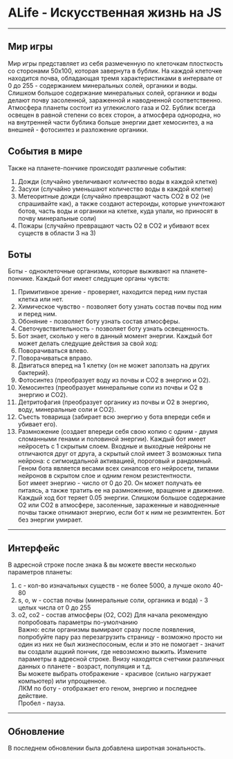 # ALife - Искусcтвенная жизнь на JS
****
## Мир игры ##
Мир игры представляет из себя размеченную по клеточкам плосткость со сторонами 50x100, которая завернута в бублик. На каждой клеточке находится почва, обладающая тремя характеристиками в интервале от 0 до 255 - содержанием минеральных солей, органики и воды. Слишком большое содержание минеральных солей, органики и воды делают почву засоленной, зараженной и наводненной соответственно. Атмосфера планеты состоит из углекислого газа и O2. Бублик всегда освещен в равной степени со всех сторон, а атмосфера однородна, но на внутренней части бублика больше энергии дает хемосинтез, а на внешней - фотосинтез и разложение органики.
## События в мире ##
Также на планете-пончике происходят различные события:
1. Дожди (случайно увеличивают количество воды в каждой клетке)
2. Засухи (случайно уменьшают количество воды в каждой клетке)
3. Метеоритные дожди (случайно превращают часть CO2 в O2 (не спрашивайте как), а также создают астероиды, которые уничтожают ботов, часть воды и органики на клетке, куда упали, но приносят в почву минеральные соли)
4. Пожары (случайно превращают часть O2 в CO2 и убивают всех существ в области 3 на 3)
## Боты ##
Боты - одноклеточные организмы, которые выживают на планете-пончике.
Каждый бот имеет следущие органы чувств:
1. Примитивное зрение - проверяет, находится перед ним пустая клетка или нет.
2. Химическое чувство - позволяет боту узнать состав почвы под ним и перед ним.
3. Обоняние - позволяет боту узнать состав атмосферы.
4. Светочувствительность - позволяет боту узнать освещенность.
5. Бот знает, сколько у него в данный момент энергии.
Каждый бот может делать следущие действия за свой ход:
1. Поворачиваться влево.
2. Поворачиваться вправо.
3. Двигаться вперед на 1 клетку (он не может заползать на других бактерий).
4. Фотосинтез (преобразует воду из почвы и CO2 в энергию и O2).
5. Хемосинтез (преобразует минеральные соли из почвы и O2 в энергию и CO2).
6. Детритофагия (преобразует органику из почвы и O2 в энергию, воду, минеральные соли и CO2).
7. Съесть товарища (забирает всю энергию у бота впереди себя и убивает его).
8. Размножение (создает впереди себя свою копию с одним - двумя сломанными генами и половиной энергии).
Каждый бот имеет нейросеть с 1 скрытым слоем. Входные и выходные нейроны не отличаются друг от друга, а скрытый слой имеет 3 возможных типа нейрона: с сигмоидальной активацией, пороговый и рандомный.<br>
Геном бота является весами всех синапсов его нейросети, типами нейронов в скрытом слое и одним геном резистентности.<br>
Бот имеет энергию - число от 0 до 20. Он может получать ее питаясь, а также тратить ее на размножение, вращение и движение. Каждый ход бот теряет 0.05 энергии. Слишком большое содержание O2 или CO2 в атмосфере, засоленные, зараженные и наводненные почвы также отнимают энергию, если бот к ним не резимтентен. Бот без энергии умирает.
****
## Интерфейс ##
В адресной строке после знака & вы можете ввести несколько параметров планеты:
1. c - кол-во изначальных существ - не более 5000, а лучше около 40-80
2. s, o, w - состав почвы (минеральные соли, органика и вода) - 3 целых числа от 0 до 255
3. o2, co2 - состав атмосферы (O2, CO2)
Для начала рекомендую попробовать параметры по-умолчанию<br>
Важно: если организмы вымирают сразу после появления, попробуйте пару раз перезагрузить страницу - возможно просто ни один из них не был жизнеспосоным, если и это не помогает - значит вы создали аццкий пончик, где невозможно выжить. Измените параметры в адресной строке.
Внизу находятся счетчики различных данных о планете - возраст, популяция и т.д.<br>
Вы можете выбрать отображение - красивое (сильно нагружает компьютер) или упрощенное.<br>
ЛКМ по боту - отображает его геном, энергию и последнее действие.<br>
Пробел - пауза.
****
## Обновление ##
В последнем обновлении была добавлена широтная зональность.